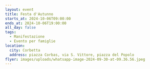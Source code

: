 ```yaml
---
layout: event
title: Festa d'Autunno
starts_at: 2024-10-06T09:00:00
ends_at: 2024-10-06T19:00:00
all_day: false
tags:
  - Manifestazione
  - Evento per famiglie
location:
  city: Corbetta
  address: piazza Corbas, via S. Vittore, piazza del Popolo
flyer: images/uploads/whatsapp-image-2024-09-30-at-09.36.56.jpeg
---
```

